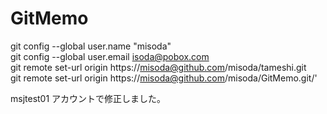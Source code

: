 # GitMemo

git config --global user.name "misoda"  
git config --global user.email isoda@pobox.com  
git remote set-url origin https://misoda@github.com/misoda/tameshi.git  
git remote set-url origin https://misoda@github.com/misoda/GitMemo.git/'  

msjtest01 アカウントで修正しました。
